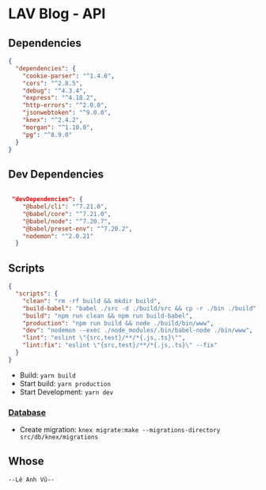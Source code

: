 # LAV Blog - API

## Dependencies

```json
{
  "dependencies": {
    "cookie-parser": "^1.4.6",
    "cors": "^2.8.5",
    "debug": "^4.3.4",
    "express": "^4.18.2",
    "http-errors": "^2.0.0",
    "jsonwebtoken": "^9.0.0",
    "knex": "^2.4.2",
    "morgan": "^1.10.0",
    "pg": "^8.9.0"
  }
}
```

## Dev Dependencies

```json

 "devDependencies": {
    "@babel/cli": "^7.21.0",
    "@babel/core": "^7.21.0",
    "@babel/node": "^7.20.7",
    "@babel/preset-env": "^7.20.2",
    "nodemon": "^2.0.21"
  }

```

## Scripts

```json
{
  "scripts": {
    "clean": "rm -rf build && mkdir build",
    "build-babel": "babel ./src -d ./build/src && cp -r ./bin ./build",
    "build": "npm run clean && npm run build-babel",
    "production": "npm run build && node ./build/bin/www",
    "dev": "nodemon --exec ./node_modules/.bin/babel-node ./bin/www",
    "lint": "eslint \"{src,test}/**/*{.js,.ts}\"",
    "lint:fix": "eslint \"{src,test}/**/*{.js,.ts}\" --fix"
  }
}
```

- Build: `yarn build`
- Start build: `yarn production`
- Start Development: `yarn dev`

### [Database](https://app.supabase.com/projects)

- Create migration: `knex migrate:make --migrations-directory src/db/knex/migrations`

## Whose

```
--Lê Anh Vũ--
```
